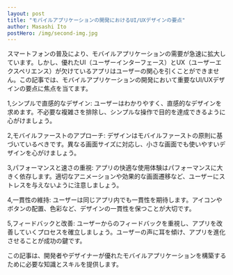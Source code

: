 ```yaml
---
layout: post
title: "モバイルアプリケーションの開発におけるUI/UXデザインの要点"
author: Masashi Ito
postHero: /img/second-img.jpg
---
```

スマートフォンの普及により、モバイルアプリケーションの需要が急速に拡大しています。しかし、優れたUI（ユーザーインターフェース）とUX（ユーザーエクスペリエンス）が欠けているアプリはユーザーの関心を引くことができません。この記事では、モバイルアプリケーションの開発において重要なUI/UXデザインの要点に焦点を当てます。

1,シンプルで直感的なデザイン:
ユーザーはわかりやすく、直感的なデザインを求めます。不必要な複雑さを排除し、シンプルな操作で目的を達成できるように心がけましょう。

2,モバイルファーストのアプローチ:
デザインはモバイルファーストの原則に基づいているべきです。異なる画面サイズに対応し、小さな画面でも使いやすいデザインを心がけましょう。

3,パフォーマンスと速さの重視:
アプリの快適な使用体験はパフォーマンスに大きく依存します。適切なアニメーションや効果的な画面遷移など、ユーザーにストレスを与えないように注意しましょう。

4,一貫性の維持:
ユーザーは同じアプリ内でも一貫性を期待します。アイコンやボタンの配置、色彩など、デザインの一貫性を保つことが大切です。

5,フィードバックと改善:
ユーザーからのフィードバックを重視し、アプリを改善していくプロセスを確立しましょう。ユーザーの声に耳を傾け、アプリを進化させることが成功の鍵です。

この記事は、開発者やデザイナーが優れたモバイルアプリケーションを構築するために必要な知識とスキルを提供します。